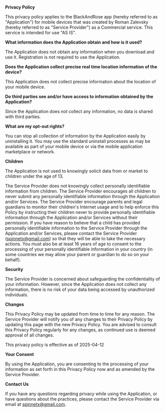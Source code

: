 **Privacy Policy**

This privacy policy applies to the BlackAndRose app (hereby referred to as "Application") for mobile devices that was created by Roman Zalevsky (hereby referred to as "Service Provider") as a Commercial service. This service is intended for use "AS IS".


**What information does the Application obtain and how is it used?**

The Application does not obtain any information when you download and use it. Registration is not required to use the Application.


**Does the Application collect precise real time location information of the device?**

This Application does not collect precise information about the location of your mobile device.


**Do third parties see and/or have access to information obtained by the Application?**

Since the Application does not collect any information, no data is shared with third parties.


**What are my opt-out rights?**

You can stop all collection of information by the Application easily by uninstalling it. You may use the standard uninstall processes as may be available as part of your mobile device or via the mobile application marketplace or network.


**Children**

The Application is not used to knowingly solicit data from or market to children under the age of 13.


The Service Provider does not knowingly collect personally identifiable information from children. The Service Provider encourages all children to never submit any personally identifiable information through the Application and/or Services. The Service Provider encourage parents and legal guardians to monitor their children's Internet usage and to help enforce this Policy by instructing their children never to provide personally identifiable information through the Application and/or Services without their permission. If you have reason to believe that a child has provided personally identifiable information to the Service Provider through the Application and/or Services, please contact the Service Provider (spinnetx@gmail.com) so that they will be able to take the necessary actions. You must also be at least 16 years of age to consent to the processing of your personally identifiable information in your country (in some countries we may allow your parent or guardian to do so on your behalf).


**Security**

The Service Provider is concerned about safeguarding the confidentiality of your information. However, since the Application does not collect any information, there is no risk of your data being accessed by unauthorized individuals.


**Changes**

This Privacy Policy may be updated from time to time for any reason. The Service Provider will notify you of any changes to their Privacy Policy by updating this page with the new Privacy Policy. You are advised to consult this Privacy Policy regularly for any changes, as continued use is deemed approval of all changes.


This privacy policy is effective as of 2025-04-12


**Your Consent**

By using the Application, you are consenting to the processing of your information as set forth in this Privacy Policy now and as amended by the Service Provider.


**Contact Us**

If you have any questions regarding privacy while using the Application, or have questions about the practices, please contact the Service Provider via email at spinnetx@gmail.com.

